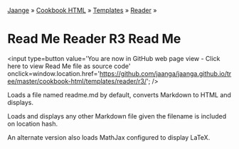 [Jaange]( http://jaanga.github.io ) &raquo; [Cookbook HTML]( http://jaanga.github.io/cookbook-html/  ) &raquo; [Templates]( http://jaanga.github.io/cookbook-html/templates/  ) &raquo; [Reader]( http://jaanga.github.io/cookbook-html/templates/reader/  ) &raquo;

Read Me Reader R3 Read Me
====

<span style=display:none; >[You are now in GitHub source code view - Click here to view Read Me file as a web page]( http://jaanga.github.io/cookbook-html/templates/reader/r3/index.html "View file as a web page." ) </span>
<input type=button value='You are now in GitHub web page view - Click here to view Read Me file as source code' onclick=window.location.href='https://github.com/jaanga/jaanga.github.io/tree/master/cookbook-html/templates/reader/r3/'; />


Loads a file named readme.md by default, converts Markdown to HTML and displays.

Loads and displays any other Markdown file given the filename is included on location hash.

An alternate version also loads MathJax configured to display LaTeX.
